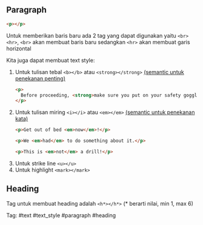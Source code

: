 ## Paragraph
```html
<p></p>
```

Untuk memberikan baris baru ada 2 tag yang dapat digunakan yaitu `<br>` `<hr>`, `<br>` akan membuat baris baru sedangkan `<hr>` akan membuat garis horizontal

Kita juga dapat membuat text style:
1. Untuk tulisan tebal `<b></b>` atau `<strong></strong>` [(semantic untuk penekanan penting)](https://developer.mozilla.org/en-US/docs/Web/HTML/Element/strong?retiredLocale=hu)
	```html
	<p>
	  Before proceeding, <strong>make sure you put on your safety goggles</strong>.
	</p>
	```
2. Untuk tulisan miring `<i></i>` atau `<em></em>` [(semantic untuk penekanan kata)](https://developer.mozilla.org/en-US/docs/Web/HTML/Element/em)
	```html
	<p>Get out of bed <em>now</em>!</p>
	
	<p>We <em>had</em> to do something about it.</p>
	
	<p>This is <em>not</em> a drill!</p>
	```
3. Untuk strike line `<u></u>`
4. Untuk highlight `<mark></mark>`

## Heading
Tag untuk membuat heading adalah `<h*></h*>` (* berarti nilai, min 1, max 6)

Tag: #text #text_style #paragraph #heading